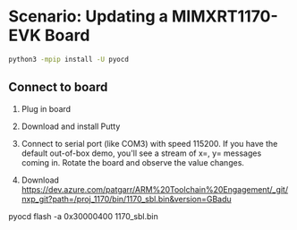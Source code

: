 # Scenario: Updating a MIMXRT1170-EVK Board

```bash
python3 -mpip install -U pyocd
```

## Connect to board
1. Plug in board
2. Download and install Putty
3. Connect to serial port (like COM3) with speed 115200.
If you have the default out-of-box demo, you'll see a stream of
x=<value>, y=<value> messages coming in.
Rotate the board and observe the value changes.


1. Download https://dev.azure.com/patgarr/ARM%20Toolchain%20Engagement/_git/nxp_git?path=/proj_1170/bin/1170_sbl.bin&version=GBadu

pyocd flash -a 0x30000400 1170_sbl.bin